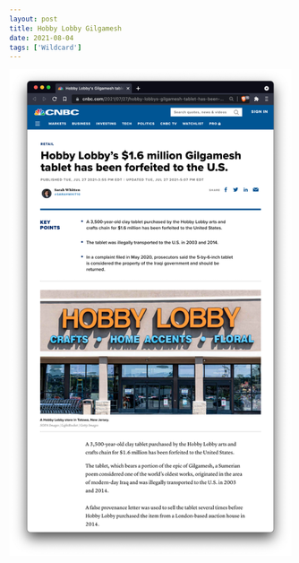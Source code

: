```yaml
---
layout: post
title: Hobby Lobby Gilgamesh
date: 2021-08-04
tags: ['Wildcard']
---
```

![Hobby Lobby Gilgamesh](/assets/images/hobby-lobby-gilgamesh.png)